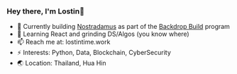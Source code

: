 ### Hey there, I'm Lostin👋

- 👯 Currently building [Nostradamus](https://github.com/lostintime101/Nostradamus) as part of the [Backdrop Build](https://backdropbuild.com/) program
- 🌱 Learning React and grinding DS/Algos (you know where)
- 📫 Reach me at: lostintime.work
- ⚡ Interests: Python, Data, Blockchain, CyberSecurity
- 🌏 Location: Thailand, Hua Hin
